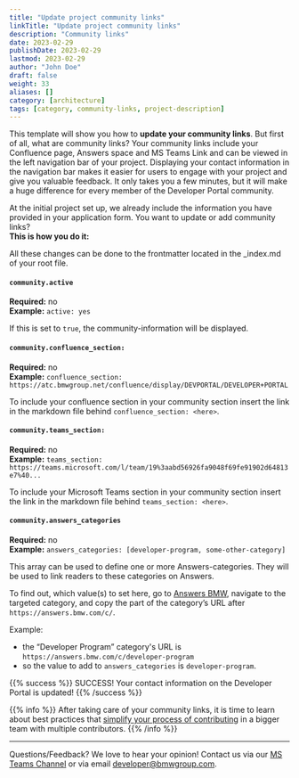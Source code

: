 ```yaml
---
title: "Update project community links"
linkTitle: "Update project community links"
description: "Community links"
date: 2023-02-29
publishDate: 2023-02-29
lastmod: 2023-02-29
author: "John Doe"
draft: false
weight: 33
aliases: []
category: [architecture]
tags: [category, community-links, project-description]
---
```

This template will show you how to **update your community links**. 
But first of all, what are community links? Your community links include your Confluence page, Answers space and MS Teams Link and can be viewed in the left navigation bar of your project. 
Displaying your contact information in the navigation bar makes it easier for users to engage with your project and give you valuable feedback. It only takes you a few minutes, but it will make a huge difference for every member of the Developer Portal community.

At the initial project set up, we already include the information you have provided in your application form. You want to update or add community links? 
</br>
**This is how you do it:**

All these changes can be done to the frontmatter located in the _index.md of your root file. 

#### `community.active`

**Required:** no  
**Example:** `active: yes`

If this is set to `true`, the community-information will be displayed.

#### `community.confluence_section:`

**Required:** no  
**Example:** `confluence_section: https://atc.bmwgroup.net/confluence/display/DEVPORTAL/DEVELOPER+PORTAL`

To include your confluence section in your community section insert the link in the markdown file behind `confluence_section: <here>`.

#### `community.teams_section:`

**Required:** no  
**Example:**
`teams_section: https://teams.microsoft.com/l/team/19%3aabd56926fa9048f69fe91902d64813e7%40...`

To include your Microsoft Teams section in your community section insert the link in the markdown file behind `teams_section: <here>`.


#### `community.answers_categories`

**Required:** no  
**Example:** `answers_categories: [developer-program, some-other-category]`

This array can be used to define one or more Answers-categories. They will be used to link readers to these categories on Answers.

To find out, which value(s) to set here, go to [Answers BMW](https://answers.bmw.com), navigate to the targeted category, and copy the part of the category’s URL after `https://answers.bmw.com/c/`.

Example:

- the “Developer Program” category's URL is `https://answers.bmw.com/c/developer-program`
- so the value to add to `answers_categories` is `developer-program`.

{{% success %}}
SUCCESS! Your contact information on the Developer Portal is updated! 
{{% /success %}}

{{% info %}}
After taking care of your community links, it is time to learn about best practices that [simplify your process of contributing](./3_push_to_repo) in a bigger team with multiple contributors. 
{{% /info %}}

---
Questions/Feedback?
We love to hear your opinion! Contact us via our [MS Teams Channel](https://teams.microsoft.com/l/team/19%3aabd56926fa9048f69fe91902d64813e7%40thread.skype/conversations?groupId=2c0e99b8-32e2-4fc7-8593-8fbbb296eb5a&tenantId=ce849bab-cc1c-465b-b62e-18f07c9ac198) or via email <developer@bmwgroup.com>.


